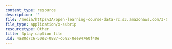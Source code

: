 ```yaml
---
content_type: resource
description: ''
file: /media/https%3A/open-learning-course-data-rc.s3.amazonaws.com/3-021j-introduction-to-modeling-and-simulation-spring-2012/4a80d7c650e20887c6820ee94760f40e_VsQi0jHQ3to.srt
file_type: application/x-subrip
resourcetype: Other
title: 3play caption file
uid: 4a80d7c6-50e2-0887-c682-0ee94760f40e
---
```

